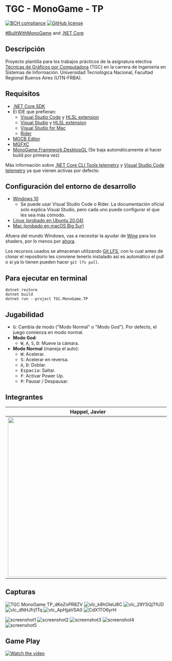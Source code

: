 # TGC - MonoGame - TP
[![BCH compliance](https://bettercodehub.com/edge/badge/tgc-utn/tgc-monogame-tp?branch=master)](https://bettercodehub.com/)
[![GitHub license](https://img.shields.io/github/license/tgc-utn/tgc-monogame-tp.svg)](https://github.com/tgc-utn/tgc-monogame-tp/blob/master/LICENSE)

[#BuiltWithMonoGame](http://www.monogame.net) and [.NET Core](https://dotnet.microsoft.com)

## Descripción
Proyecto plantilla para los trabajos prácticos de la asignatura electiva [Técnicas de Gráficos por Computadora](http://tgc-utn.github.io/) (TGC) en la carrera de Ingeniería en Sistemas de Información. Universidad Tecnológica Nacional, Facultad Regional Buenos Aires (UTN-FRBA).

## Requisitos
* [.NET Core SDK](https://docs.microsoft.com/dotnet/core/install/sdk)
* El IDE que prefieran:
  * [Visual Studio Code](https://code.visualstudio.com) y [HLSL extension](https://marketplace.visualstudio.com/items?itemName=TimGJones.hlsltools)
  * [Visual Studio](https://visualstudio.microsoft.com/es/vs) y [HLSL extension](https://marketplace.visualstudio.com/items?itemName=TimGJones.HLSLToolsforVisualStudio)
  * [Visual Studio for Mac](https://visualstudio.microsoft.com/es/vs/mac)
  * [Rider](https://www.jetbrains.com/rider)
* [MGCB Editor](https://docs.monogame.net/articles/tools/mgcb_editor.html)
* [MGFXC](https://docs.monogame.net/articles/tools/mgfxc.html)
* [MonoGame.Framework.DesktopGL](https://www.nuget.org/packages/MonoGame.Framework.DesktopGL) (Se baja automáticamente al hacer build por primera vez)

Más información sobre [.NET Core CLI Tools telemetry](https://aka.ms/dotnet-cli-telemetry) y [Visual Studio Code telemetry](https://code.visualstudio.com/docs/getstarted/telemetry) ya que vienen activas por defecto.

## Configuración del entorno de desarrollo
 * [Windows 10](https://docs.monogame.net/articles/getting_started/1_setting_up_your_development_environment_windows.html)
   * Se puede usar Visual Studio Code o Rider. La documentación oficial solo explica Visual Studio, pero cada uno puede configurar el que les sea más cómodo.
 * [Linux (probado en Ubuntu 20.04)](https://docs.monogame.net/articles/getting_started/1_setting_up_your_development_environment_ubuntu.html)
 * [Mac (probado en macOS Big Sur)](https://docs.monogame.net/articles/getting_started/1_setting_up_your_development_environment_macos.html)

Afuera del mundo Windows, vas a necesitar la ayudar de [Wine](https://www.winehq.org) para los shaders, por lo menos por [ahora](https://github.com/MonoGame/MonoGame/issues/2167).

Los recursos usados se almacenan utilizando [Git LFS](https://git-lfs.github.com), con lo cual antes de clonar el repositorio les conviene tenerlo instalado así es automático el pull o si ya lo tienen pueden hacer ```git lfs pull```.

## Para ejecutar en terminal
```
dotnet restore
dotnet build
dotnet run --project TGC.MonoGame.TP
```

## Jugabilidad

 * <kbd>G</kbd>: Cambia de modo ("Modo Normal" o "Modo God"). Por defecto, el juego comienza en modo normal.
 * **Modo God**:
   * <kbd>W</kbd>, <kbd>A</kbd>, <kbd>S</kbd>, <kbd>D</kbd>: Mueve la cámara.
 * **Modo Normal** (maneja el auto):
   * <kbd>W</kbd>: Acelerar.
   * <kbd>S</kbd>: Acelerar en reversa.
   * <kbd>A</kbd>, <kbd>D</kbd>: Doblar.
   * <kbd>Espacio</kbd>: Saltar.
   * <kbd>F</kbd>: Activar Power Up.
   * <kbd>P</kbd>: Pausar / Despausar.

## Integrantes
Happel, Javier  |  Nisimura, Juan  
------------ | ------------- 
<img src="https://github.com/tgc-utn/tgc-utn.github.io/blob/master/images/robotgc.png" height="500"> | <img src="https://github.com/tgc-utn/tgc-utn.github.io/blob/master/images/trofeotp.png" height="500"> 

## Capturas
![TGC MonoGame TP_dKeZnPR8ZV](https://user-images.githubusercontent.com/38801689/178370797-a96816da-41f4-42a2-ae82-869697c1b1b8.jpg)
![vlc_k8hOIelJ8C](https://user-images.githubusercontent.com/38801689/178370680-3bc6a982-6990-4bad-aebf-e39cbfbb3465.jpg)
![vlc_29YSQjTfUD](https://user-images.githubusercontent.com/38801689/178370721-23cf0b7a-6816-4384-89d2-3792d107a642.jpg)
![vlc_dNHJfrj1Tq](https://user-images.githubusercontent.com/38801689/178370769-073c920a-82f2-4a4d-9967-772186fff0d7.jpg)
![vlc_ApHjjaVSA0](https://user-images.githubusercontent.com/38801689/178370784-94659666-b5cf-484a-978b-8a655f78e81d.jpg)
![CdX1TO6yrH](https://user-images.githubusercontent.com/38801689/178370816-29fd04f5-03b1-487e-9862-4bbd5fafd4f8.jpg)

![screenshot1](https://github.com/tgc-utn/tgc-monogame-tp/blob/master/TGC.MonoGame.TP/Icon.bmp)
![screenshot2](https://github.com/tgc-utn/tgc-monogame-tp/blob/master/TGC.MonoGame.TP/Icon.bmp)
![screenshot3](https://github.com/tgc-utn/tgc-monogame-tp/blob/master/TGC.MonoGame.TP/Icon.bmp)
![screenshot4](https://github.com/tgc-utn/tgc-monogame-tp/blob/master/TGC.MonoGame.TP/Icon.bmp)
![screenshot5](https://github.com/tgc-utn/tgc-monogame-tp/blob/master/TGC.MonoGame.TP/Icon.bmp)

## Game Play
[![Watch the video](https://img.youtube.com/vi/pgEwUC0jvH4/0.jpg)](https://www.youtube.com/playlist?list=PLRM4L32DjvnazuMl8wZlbpEYL5Qh63ulG)
